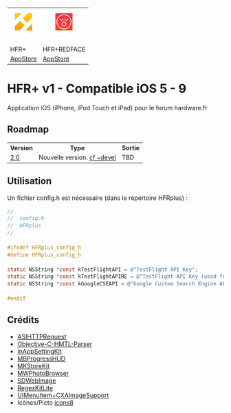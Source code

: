 <table>
<tr>
<td><img src="https://raw.githubusercontent.com/FLKone/HFRplus/devel-1.10/HFRplus/Images.xcassets/AppIcon.appiconset/Icon-Small-40.png" alt="HFR+" title="HFR+" style="display:block; margin: 10px auto 30px auto;" class="center"></td>
<td><img src="https://raw.githubusercontent.com/FLKone/HFRplus/devel-1.10/HFRplus/Images.xcassets/AppIcon%20RE.appiconset/Icon-Small-40.png" alt="HFR+" title="HFR+REDFACE" style="display:block; margin: 10px auto 30px auto;" class="center"></td>
</tr>   

<tr>   
<td>HFR+</td>
<td>HFR+REDFACE</td>
</tr>   
<tr>   
<td> <a href="https://itunes.apple.com/app/hfr/id384464712">AppStore</a></td>
<td> <a href="https://itunes.apple.com/app/hfr+redface/id781621952">AppStore</a></td>
</tr>   
</table>


HFR+ v1 - Compatible iOS 5 - 9
=========================
Application iOS (iPhone, iPod Touch et iPad) pour le forum hardware.fr


Roadmap
-------------------------

<table>
  <tr>
    <th>Version</th><th>Type</th><th>Sortie</th>
  </tr>
<tr>
    <td><a href="https://github.com/FLKone/HFRplus/tree/devel">2.0</a></td><td>Nouvelle version. <a href="https://github.com/FLKone/HFRplus/tree/devel">cf ~devel</a></td><td>TBD</td>
  </tr>   
</table>


Utilisation
-------------------------

Un fichier config.h est nécessaire (dans le répertoire HFRplus) :

``` objective-c
//
//  config.h
//  HFRplus
//

#ifndef HFRplus_config_h
#define HFRplus_config_h

static NSString *const kTestFlightAPI = @"TestFlight API Key";
static NSString *const kTestFlightAPIRE = @"TestFlight API Key (used for REDFACE Edition)";
static NSString *const kGoogleCSEAPI = @"Google Custom Search Engine API Key";

#endif
```


Crédits
-------------------------

* [ASIHTTPRequest](https://github.com/pokeb/asi-http-request)
* [Objective-C-HMTL-Parser](https://github.com/zootreeves/Objective-C-HMTL-Parser)
* [InAppSettingKit](https://github.com/futuretap/InAppSettingsKit)
* [MBProgressHUD](https://github.com/jdg/MBProgressHUD)
* [MKStoreKit](https://github.com/MugunthKumar/MKStoreKit)
* [MWPhotoBrowser](https://github.com/mwaterfall/MWPhotoBrowser)
* [SDWebImage](https://github.com/rs/SDWebImage)
* [RegexKitLite](http://regexkit.sourceforge.net/RegexKitLite/)
* [UIMenuItem+CXAImageSupport](https://github.com/cxa/UIMenuItem-CXAImageSupport)
* Icônes/Picto [icons8](https://icons8.com/)
